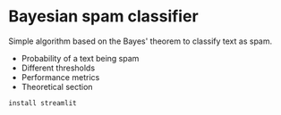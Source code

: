 # Bayesian spam classifier
Simple algorithm based on the Bayes' theorem to classify text as spam.
+ Probability of a text being spam
+ Different thresholds
+ Performance metrics
+ Theoretical section

```
install streamlit
```

